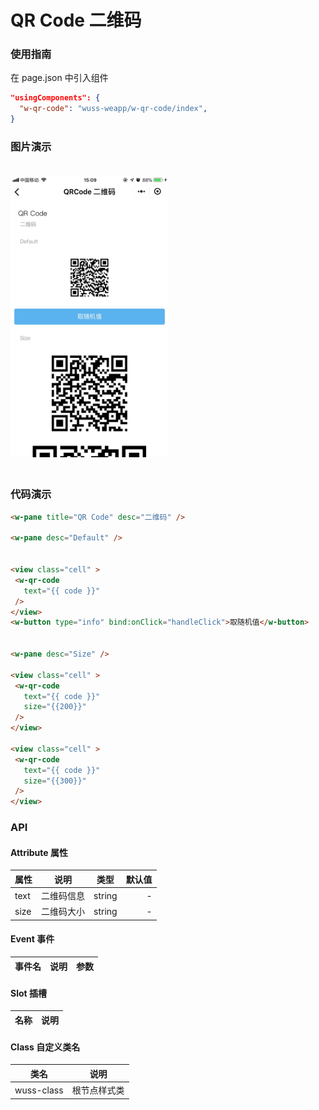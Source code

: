 # QR Code 二维码

### 使用指南

在 page.json 中引入组件

```json
"usingComponents": {
  "w-qr-code": "wuss-weapp/w-qr-code/index",
}
```

### 图片演示

<img style="margin: 20px 0;" height="450px" src="../../resource/qrcode.jpg"/>



### 代码演示

```html
<w-pane title="QR Code" desc="二维码" />

<w-pane desc="Default" />


<view class="cell" >
 <w-qr-code
   text="{{ code }}"
 />
</view>
<w-button type="info" bind:onClick="handleClick">取随机值</w-button>


<w-pane desc="Size" />

<view class="cell" >
 <w-qr-code
   text="{{ code }}"
   size="{{200}}"
 />
</view>

<view class="cell" >
 <w-qr-code
   text="{{ code }}"
   size="{{300}}"
 />
</view>
```

### API

#### Attribute 属性

| 属性 |    说明    |  类型  | 默认值 |
| ---- | :--------: | :----: | -----: |
| text | 二维码信息 | string |      - |
| size | 二维码大小 | string |      - |

#### Event 事件

| 事件名 | 说明 | 参数 |
| ------ | ---- | ---- |


#### Slot 插槽

| 名称 | 说明 |
| ---- | ---- |


#### Class 自定义类名

| 类名       | 说明         |
| ---------- | ------------ |
| wuss-class | 根节点样式类 |
